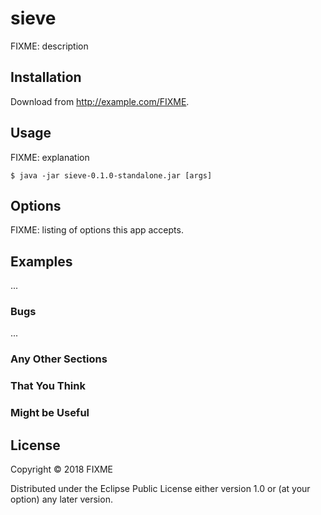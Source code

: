 # sieve

FIXME: description

## Installation

Download from http://example.com/FIXME.

## Usage

FIXME: explanation

    $ java -jar sieve-0.1.0-standalone.jar [args]

## Options

FIXME: listing of options this app accepts.

## Examples

...

### Bugs

...

### Any Other Sections
### That You Think
### Might be Useful

## License

Copyright © 2018 FIXME

Distributed under the Eclipse Public License either version 1.0 or (at
your option) any later version.
